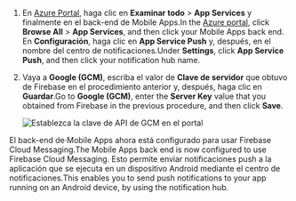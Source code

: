 
1. <span data-ttu-id="2c87d-101">En [Azure Portal](https://portal.azure.com/), haga clic en **Examinar todo** > **App Services** y finalmente en el back-end de Mobile Apps.</span><span class="sxs-lookup"><span data-stu-id="2c87d-101">In the [Azure portal](https://portal.azure.com/), click **Browse All** > **App Services**, and then click your Mobile Apps back end.</span></span> <span data-ttu-id="2c87d-102">En **Configuración**, haga clic en **App Service Push** y, después, en el nombre del centro de notificaciones.</span><span class="sxs-lookup"><span data-stu-id="2c87d-102">Under **Settings**, click **App Service Push**, and then click your notification hub name.</span></span>
2. <span data-ttu-id="2c87d-103">Vaya a **Google (GCM)**, escriba el valor de **Clave de servidor** que obtuvo de Firebase en el procedimiento anterior y, después, haga clic en **Guardar**.</span><span class="sxs-lookup"><span data-stu-id="2c87d-103">Go to **Google (GCM)**, enter the **Server Key** value that you obtained from Firebase in the previous procedure, and then click **Save**.</span></span>

    ![Establezca la clave de API de GCM en el portal](./media/app-service-mobile-android-configure-push/mobile-push-api-key.png)

<span data-ttu-id="2c87d-105">El back-end de·Mobile Apps ahora está configurado para usar Firebase Cloud Messaging.</span><span class="sxs-lookup"><span data-stu-id="2c87d-105">The Mobile Apps back end is now configured to use Firebase Cloud Messaging.</span></span> <span data-ttu-id="2c87d-106">Esto permite enviar notificaciones push a la aplicación que se ejecuta en un dispositivo Android mediante el centro de notificaciones.</span><span class="sxs-lookup"><span data-stu-id="2c87d-106">This enables you to send push notifications to your app running on an Android device, by using the notification hub.</span></span>

<!-- URLs. -->


<!-- images -->
